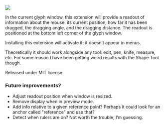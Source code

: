 <img src="https://raw.github.com/FontBureau/fbOpenTools/master/ShowMouseCoordinates/showMouseCoordinates_preview.png" />

<p>In the current glyph window, this extension will provide a readout of information about the mouse: its current position, how far it has been dragged, the dragging angle, and the dragging distance. The readout is positioned at the bottom left corner of the glyph window.</p>

<p>Installing this extension will activate it; it doesn’t appear in menus.</p>

<p>Theoretically it should work alongside any tool: edit, pen, knife, measure, etc. For some reason I have been getting weird results with the Shape Tool though.</p>

<p>Released under MIT license.</p>

### Future improvements?

- Adjust readout position when window is resized.
- Remove display when in preview mode.
- Add info relative to a given reference point? Perhaps it could look for an anchor called "reference" and use that?
- Detect when rulers are on? Not worth the trouble, I’m guessing.
